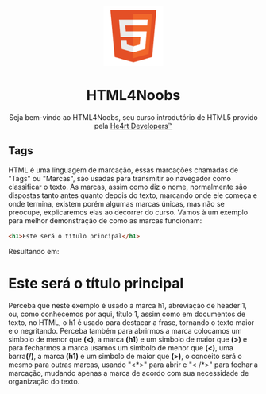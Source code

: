 <p align="center">
  <img src="/images//html.png" alt="HTML Logo" width="120px">
</p>
<h1 align="center">HTML4Noobs</h1>
<p align="center">Seja bem-vindo ao HTML4Noobs, seu curso introdutório de HTML5 provido pela <a href="https://heartdevs.com/" target="_blank">He4rt Developers&trade;</a></p>

<h2>Tags</H2>
<p>HTML é uma linguagem de marcação, essas marcações chamadas de "Tags" ou "Marcas", são usadas para transmitir ao navegador como classificar
o texto. As marcas, assim como diz o nome, normalmente são dispostas tanto antes quanto depois do texto, marcando onde ele começa e onde 
termina, existem porém algumas marcas únicas, mas não se preocupe, explicaremos elas ao decorrer do curso. Vamos à um exemplo para melhor
demonstração de como as marcas funcionam:</p>

```html
<h1>Este será o título principal</h1>
```
<p>Resultando em:</p>
<h1>Este será o título principal</h1>
<p>Perceba que neste exemplo é usado a marca h1, abreviação de header 1, ou, como conhecemos por aqui, título 1, assim como em documentos
de texto, no HTML, o h1 é usado para destacar a frase, tornando o texto maior e o negritando. Perceba também para abrirmos a marca colocamos
um simbolo de menor que <b>(<)</b>, a marca <b>(h1)</b> e um simbolo de maior que <b>(>)</b> e para fecharmos a marca usamos um simbolo de 
menor que <b>(<)</b>, uma barra<b>(/)</b>, a marca <b>(h1)</b> e um simbolo de maior que <b>(>)</b>, o conceito será o mesmo para outras marcas,
usando "<*>" para abrir e "<&nbsp/*>" para fechar a marcação, mudando apenas a marca de acordo com sua necessidade de organização do texto.</p>
